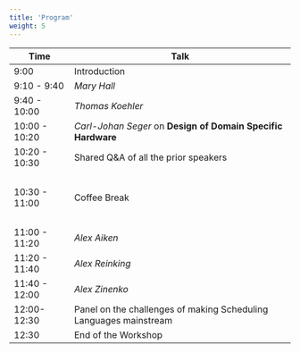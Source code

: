 ```yaml
---
title: 'Program'
weight: 5
---
```


<table>
  <thead>
    <tr>
      <th>Time</th>
      <th>Talk</th>
    </tr>
  </thead>
  <tbody>
    <tr>
      <td>9:00</td>
      <td>Introduction</td>
    </tr>
    <tr>
      <td>9:10 - 9:40</td>
      <td><em>Mary Hall</em></td>
    </tr>
    <tr>
      <td>9:40 - 10:00</td>
      <td><em>Thomas Koehler</em></td>
    </tr>
    <tr>
      <td>10:00 - 10:20</td>
      <td><em>Carl-Johan Seger</em> on <strong>Design of Domain Specific Hardware</strong></td>
    </tr>
    <tr>
      <td>10:20 - 10:30</td>
      <td>Shared Q&A of all the prior speakers</td>
    </tr>
    <tr><td><br/></td></tr>
    <tr>
      <td>10:30 - 11:00</td>
      <td>Coffee Break</td>
    </tr>
    <tr><td><br/></td></tr>
    <tr>
      <td>11:00 - 11:20</td>
      <td><em>Alex Aiken</em></td>
    </tr>
    <tr>
      <td>11:20 - 11:40</td>
      <td><em>Alex Reinking</em></td>
    </tr>
    <tr>
      <td>11:40 - 12:00</td>
      <td><em>Alex Zinenko</em></td>
    </tr>
    <tr>
      <td>12:00-12:30</td>
      <td>Panel on the challenges of making Scheduling Languages mainstream</td>
    </tr>
    <tr>
      <td>12:30</td>
      <td>End of the Workshop</td>
    </tr>
  </tbody>
</table>
